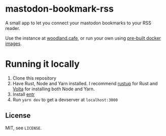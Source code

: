 # mastodon-bookmark-rss

A small app to let you connect your mastodon bookmarks to your RSS reader.

Use the instance at [woodland.cafe](https://bookmark-rss.services.woodland.cafe), or run your own using [pre-built docker images](https://github.com/untitaker/mastodon-bookmark-rss/pkgs/container/mastodon-bookmark-rss).

# Running it locally

1. Clone this repository
2. Have Rust, Node and Yarn installed. I recommend [rustup](https://rustup.rs/)
   for Rust and [Volta](https://volta.sh/) for installing both Node and Yarn.
3. Install [entr](http://eradman.com/entrproject/)
4. Run `yarn dev` to get a devserver at `localhost:3000`

## License

MIT, see `LICENSE`.
